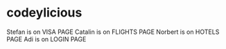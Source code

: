 # codeylicious

Stefan is on VISA PAGE
Catalin is on FLIGHTS PAGE
Norbert is on HOTELS PAGE
Adi is on LOGIN PAGE

